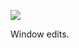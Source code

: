 ![](https://db-feed.s3.amazonaws.com/legacy/shotwin-2021-01-12_22-09-50-1610507453.png)

Window edits. 
